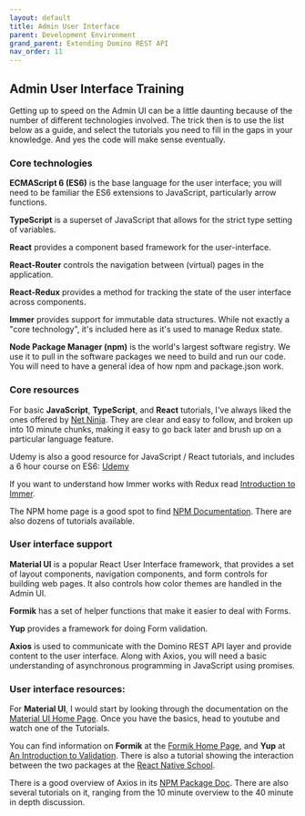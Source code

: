 ```yaml
---
layout: default
title: Admin User Interface
parent: Development Environment
grand_parent: Extending Domino REST API
nav_order: 11
---
```


## Admin User Interface Training

Getting up to speed on the Admin UI can be a little daunting because of the number of different technologies involved. The trick then is to use the list below as a guide, and select the tutorials you need to fill in the gaps in your knowledge.  And yes the code will make sense eventually.

### Core technologies

**ECMAScript 6 (ES6)** is the base language for the user interface; you will need to be familiar the ES6 extensions to JavaScript, particularly arrow functions.

**TypeScript** is a superset of JavaScript that allows for the strict type setting of variables.

**React** provides a component based framework for the user-interface.

**React-Router** controls the navigation between (virtual) pages in the application.

**React-Redux** provides a method for tracking the state of the user interface across components.

**Immer** provides support for immutable data structures.  While not exactly a "core technology", it's included here as it's used to manage Redux state.

**Node Package Manager (npm)** is the world's largest software registry. We use it to pull in the software packages we need to build and run our code. You will need to have a general idea of how npm and package.json work.

### Core resources

For basic **JavaScript**, **TypeScript**, and **React** tutorials, I've always liked the ones offered by [Net Ninja](https://www.youtube.com/channel/UCW5YeuERMmlnqo4oq8vwUpg).  They are clear and easy to follow, and broken up into 10 minute chunks, making it easy to go back later and brush up on a particular language feature.

Udemy is also a good resource for JavaScript / React tutorials, and includes a 6 hour course on ES6: [Udemy](https://hclsoftwarelearning.udemy.com/organization/home/)

If you want to understand how Immer works with Redux read [Introduction to Immer](https://immerjs.github.io/immer/).

The NPM home page is a good spot to find [NPM Documentation](https://docs.npmjs.com/).  There are also dozens of tutorials available.

### User interface support

**Material UI** is a popular React User Interface framework, that provides a set of layout components, navigation components, and form controls for building web pages.  It also controls how color themes are handled in the Admin UI.

**Formik** has a set of helper functions that make it easier to deal with Forms.

**Yup** provides a framework for doing Form validation.

**Axios** is used to communicate with the Domino REST API layer and provide content to the user interface.  Along with Axios, you will need a basic understanding of asynchronous programming in JavaScript using promises.

### User interface resources:

For **Material UI**, I would start by looking through the documentation on the [Material UI Home Page](https://material-ui.com/).  Once you have the basics, head to youtube and watch one of the Tutorials.

You can find information on **Formik** at the [Formik Home Page](https://formik.org/docs/overview), and **Yup** at [An Introduction to Validation](https://medium.com/@rossbulat/introduction-to-yup-object-validation-in-react-9863af93dc0e).  There is also a tutorial showing the interaction between the two packages at the [React Native School](https://www.reactnativeschool.com/build-and-validate-forms-with-formik-and-yup/).

There is a good overview of Axios in its [NPM Package Doc](https://www.npmjs.com/package/axios#features).  There are also several tutorials on it, ranging from the 10 minute overview to the 40 minute in depth discussion.
